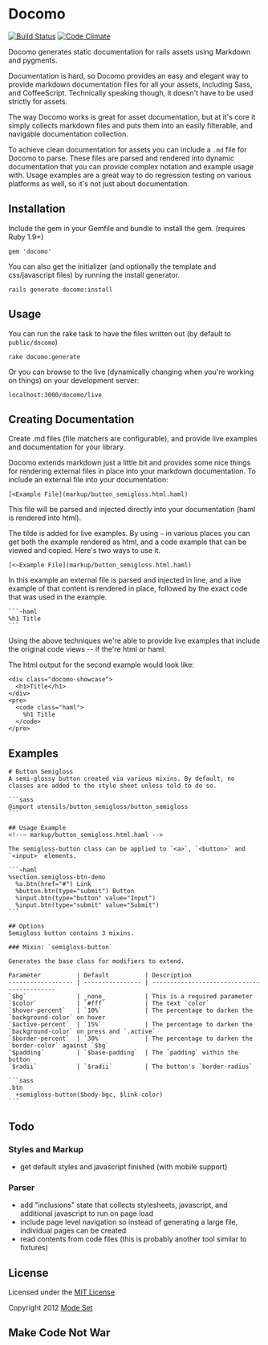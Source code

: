 # Docomo

[![Build Status](https://travis-ci.org/modeset/docomo.png)](https://travis-ci.org/modeset/docomo)
[![Code Climate](https://codeclimate.com/badge.png)](https://codeclimate.com/github/modeset/docomo)

Docomo generates static documentation for rails assets using Markdown and pygments.

Documentation is hard, so Docomo provides an easy and elegant way to provide markdown documentation files for all your
assets, including Sass, and CoffeeScript.  Technically speaking though, it doesn't have to be used strictly for assets.

The way Docomo works is great for asset documentation, but at it's core it simply collects markdown files and puts
them into an easily filterable, and navigable documentation collection.

To achieve clean documentation for assets you can include a `.md` file for Docomo to parse.  These files are parsed and
rendered into dynamic documentation that you can provide complex notation and example usage with.  Usage examples are a
great way to do regression testing on various platforms as well, so it's not just about documentation.


## Installation

Include the gem in your Gemfile and bundle to install the gem.  (requires Ruby 1.9+)

    gem 'docomo'

You can also get the initializer (and optionally the template and css/javascript files) by running the install
generator.

    rails generate docomo:install

## Usage

You can run the rake task to have the files written out (by default to `public/docomo`)

    rake docomo:generate

Or you can browse to the live (dynamically changing when you're working on things) on your development server:

    localhost:3000/docomo/live

## Creating Documentation

Create .md files (file matchers are configurable), and provide live examples and documentation for your library.

Docomo extends markdown just a little bit and provides some nice things for rendering external files in place into your
markdown documentation.  To include an external file into your documentation:

    [<Example File](markup/button_semigloss.html.haml)

This file will be parsed and injected directly into your documentation (haml is rendered into html).

The tilde is added for live examples.  By using `~` in various places you can get both the example rendered as html,
and a code example that can be viewed and copied.  Here's two ways to use it.

    [<~Example File](markup/button_semigloss.html.haml)

In this example an external file is parsed and injected in line, and a live example of that content is rendered in
place, followed by the exact code that was used in the example.

    ```~haml
    %h1 Title
    ```

Using the above techniques we're able to provide live examples that include the original code views -- if the're html
or haml.

The html output for the second example would look like:

    <div class="docomo-showcase">
      <h1>Title</h1>
    </div>
    <pre>
      <code class="haml">
        %h1 Title
      </code>
    </pre>


## Examples

    # Button Semigloss
    A semi-glossy button created via various mixins. By default, no classes are added to the style sheet unless told to do so.

    ```sass
    @import utensils/button_semigloss/button_semigloss
    ```

    ## Usage Example
    <!--~ markup/button_semigloss.html.haml -->

    The semigloss-button class can be applied to `<a>`, `<button>` and `<input>` elements.

    ```~haml
    %section.semigloss-btn-demo
      %a.btn(href="#") Link
      %button.btn(type="submit") Button
      %input.btn(type="button" value="Input")
      %input.btn(type="submit" value="Submit")
    ```

    ## Options
    Semigloss button contains 3 mixins.

    ### Mixin: `semigloss-button`

    Generates the base class for modifiers to extend.

    Parameter          | Default          | Description
    ------------------ | ---------------- | -------------------------------------------
    `$bg`              | _none_           | This is a required parameter
    `$color`           | `#fff`           | The text `color`
    `$hover-percent`   | `10%`            | The percentage to darken the `background-color` on hover
    `$active-percent`  | `15%`            | The percentage to darken the `background-color` on press and `.active`
    `$border-percent`  | `30%`            | The percentage to darken the `border-color` against `$bg`
    `$padding`         | `$base-padding`  | The `padding` within the button
    `$radii`           | `$radii`         | The button's `border-radius`

    ```sass
    .btn
      +semigloss-button($body-bgc, $link-color)
    ```


## Todo

### Styles and Markup
- get default styles and javascript finished (with mobile support)

### Parser
- add "inclusions" state that collects stylesheets, javascript, and additional javascript to run on page load
- include page level navigation so instead of generating a large file, individual pages can be created
- read contents from code files (this is probably another tool similar to fixtures)


## License

Licensed under the [MIT License](http://opensource.org/licenses/mit-license.php)

Copyright 2012 [Mode Set](https://github.com/modeset)


## Make Code Not War

